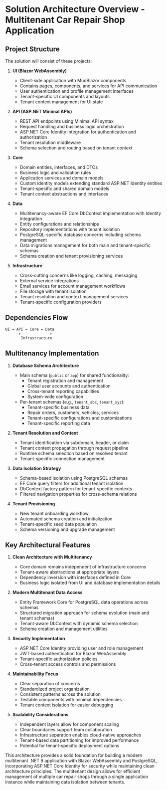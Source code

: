 # Solution Architecture Overview - Multitenant Car Repair Shop Application

## Project Structure
The solution will consist of these projects:

1. **UI (Blazor WebAssembly)**
   - Client-side application with MudBlazor components
   - Contains pages, components, and services for API communication
   - User authentication and profile management interfaces
   - Tenant-specific UI components and layouts
   - Tenant context management for UI state

2. **API (ASP.NET Minimal APIs)**
   - REST API endpoints using Minimal API syntax
   - Request handling and business logic orchestration
   - ASP.NET Core Identity integration for authentication and authorization
   - Tenant resolution middleware
   - Schema selection and routing based on tenant context

3. **Core**
   - Domain entities, interfaces, and DTOs
   - Business logic and validation rules
   - Application services and domain models
   - Custom identity models extending standard ASP.NET Identity entities
   - Tenant-specific and shared domain models
   - Tenant context abstractions and interfaces

4. **Data**
   - Multitenancy-aware EF Core DbContext implementation with Identity integration
   - Entity configurations and relationships
   - Repository implementations with tenant isolation
   - PostgreSQL-specific database concerns including schema management
   - Data migrations management for both main and tenant-specific schemas
   - Schema creation and tenant provisioning services

5. **Infrastructure**
   - Cross-cutting concerns like logging, caching, messaging
   - External service integrations
   - Email services for account management workflows
   - File storage with tenant isolation
   - Tenant resolution and context management services
   - Tenant-specific configuration providers

## Dependencies Flow
```
UI → API → Core ← Data
      ↑             ↑
       Infrastructure
```

## Multitenancy Implementation

1. **Database Schema Architecture**
   - Main schema (`public` or `app`) for shared functionality:
     - Tenant registration and management
     - Global user accounts and authentication
     - Cross-tenant reporting capabilities
     - System-wide configuration
   - Per-tenant schemas (e.g., `tenant_abc`, `tenant_xyz`):
     - Tenant-specific business data
     - Repair orders, customers, vehicles, services
     - Tenant-specific configurations and customizations
     - Tenant-specific reporting data

2. **Tenant Resolution and Context**
   - Tenant identification via subdomain, header, or claim
   - Tenant context propagation through request pipeline
   - Runtime schema selection based on resolved tenant
   - Tenant-specific connection management

3. **Data Isolation Strategy**
   - Schema-based isolation using PostgreSQL schemas
   - EF Core query filters for additional tenant isolation
   - DbContext factory pattern for tenant-specific contexts
   - Filtered navigation properties for cross-schema relations

4. **Tenant Provisioning**
   - New tenant onboarding workflow
   - Automated schema creation and initialization
   - Tenant-specific seed data population
   - Schema versioning and upgrade management

## Key Architectural Features

1. **Clean Architecture with Multitenancy**
   - Core domain remains independent of infrastructure concerns
   - Tenant-aware abstractions at appropriate layers
   - Dependency inversion with interfaces defined in Core
   - Business logic isolated from UI and database implementation details

2. **Modern Multitenant Data Access**
   - Entity Framework Core for PostgreSQL data operations across schemas
   - Structured migration approach for schema evolution (main and tenant schemas)
   - Tenant-aware DbContext with dynamic schema selection
   - Schema creation and management utilities

3. **Security Implementation**
   - ASP.NET Core Identity providing user and role management
   - JWT-based authentication for Blazor WebAssembly
   - Tenant-specific authorization policies
   - Cross-tenant access controls and permissions

4. **Maintainability Focus**
   - Clear separation of concerns
   - Standardized project organization
   - Consistent patterns across the solution
   - Testable components with minimal dependencies
   - Tenant context isolation for easier debugging

5. **Scalability Considerations**
   - Independent layers allow for component scaling
   - Clear boundaries support team collaboration
   - Infrastructure separation enables cloud-native approaches
   - Tenant-based data partitioning for improved performance
   - Potential for tenant-specific deployment options

This architecture provides a solid foundation for building a modern multitenant .NET 9 application with Blazor WebAssembly and PostgreSQL, incorporating ASP.NET Core Identity for security while maintaining clean architecture principles. The multitenant design allows for efficient management of multiple car repair shops through a single application instance while maintaining data isolation between tenants.
